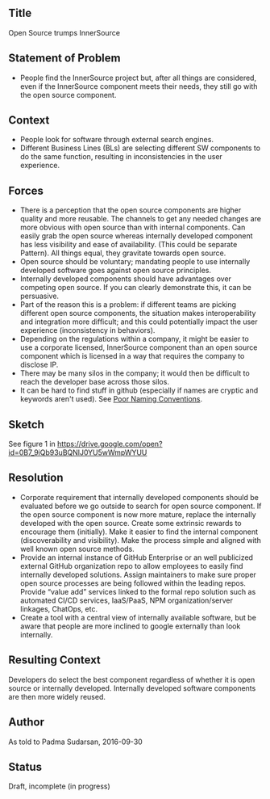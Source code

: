 ## Title
Open Source trumps InnerSource

## Statement of Problem
* People find the InnerSource project but, after all things are considered, even if the InnerSource component meets their needs, they still go with the open source component.

## Context
* People look for software through external search engines.
* Different Business Lines (BLs) are selecting different SW components to do the same function, resulting in inconsistencies in the user experience.

## Forces 
* There is a perception that the open source components are higher quality and more reusable. The channels to get any needed changes are more obvious with open source than with internal components. Can easily grab the open source whereas internally developed component has less visibility and ease of availability. (This could be separate Pattern). All things equal, they gravitate towards open source.
* Open source should be voluntary; mandating people to use internally developed software goes against open source principles.
* Internally developed components should have advantages over competing open source. If you can clearly demonstrate this, it can be persuasive.
* Part of the reason this is a problem: if different teams are picking different open source components, the situation makes interoperability and integration more difficult; and this could potentially impact the user experience (inconsistency in behaviors).
* Depending on the regulations within a company, it might be easier to use a corporate licensed, InnerSource component than an open source component which is licensed in a way that requires the company to disclose IP.
* There may be many silos in the company; it would then be difficult to reach the developer base across those silos.
* It can be hard to find stuff in github (especially if names are cryptic and keywords aren't used). See [Poor Naming Conventions](https://github.com/paypal/InnerSourcePatterns/pull/59).

## Sketch
See figure 1 in https://drive.google.com/open?id=0B7_9iQb93uBQNlJ0YU5wWmpWYUU 

## Resolution
* Corporate requirement that internally developed components should be evaluated before we go outside to search for open source component.
If the open source component is now more mature, replace the internally developed with the open source. Create some extrinsic rewards to encourage them (initially).
Make it easier to find the internal component (discoverability and visibility).
Make the process simple and aligned with well known open source methods.
* Provide an internal instance of GitHub Enterprise or an well publicized external GitHub organization repo to allow employees to easily find internally developed solutions.
Assign maintainers to make sure proper open source processes are being followed within the leading repos.
Provide “value add” services linked to the formal repo solution such as automated CI/CD services, IaaS/PaaS, NPM organization/server linkages, ChatOps, etc.
* Create a tool with a central view of internally available software, but be aware that people are more inclined to google externally than look internally.

## Resulting Context
Developers do select the best component regardless of whether it is open source or internally developed. Internally developed software components are then more widely reused.

## Author
As told to Padma Sudarsan, 2016-09-30

## Status
Draft, incomplete (in progress)
